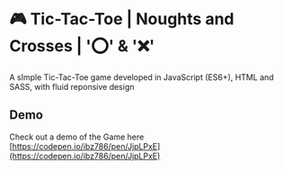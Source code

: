 # 🎮 Tic-Tac-Toe | Noughts and Crosses | '⭕' & '❌'
A sImple Tic-Tac-Toe game developed in JavaScript (ES6+), HTML and SASS, with fluid reponsive design

## Demo 
Check out a demo of the Game here [https://codepen.io/ibz786/pen/JjpLPxE](https://codepen.io/ibz786/pen/JjpLPxE)